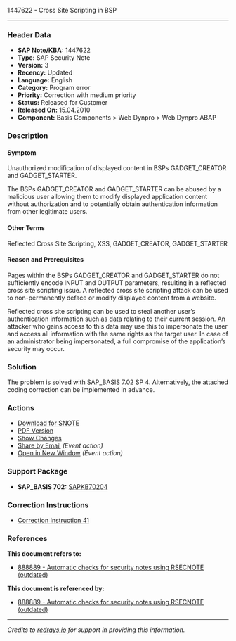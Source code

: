 1447622 - Cross Site Scripting in BSP

---

### Header Data
- **SAP Note/KBA:** 1447622
- **Type:** SAP Security Note
- **Version:** 3
- **Recency:** Updated
- **Language:** English
- **Category:** Program error
- **Priority:** Correction with medium priority
- **Status:** Released for Customer
- **Released On:** 15.04.2010
- **Component:** Basis Components > Web Dynpro > Web Dynpro ABAP

### Description

#### Symptom
Unauthorized modification of displayed content in BSPs GADGET_CREATOR and GADGET_STARTER.

The BSPs GADGET_CREATOR and GADGET_STARTER can be abused by a malicious user allowing them to modify displayed application content without authorization and to potentially obtain authentication information from other legitimate users.

#### Other Terms
Reflected Cross Site Scripting, XSS, GADGET_CREATOR, GADGET_STARTER

#### Reason and Prerequisites
Pages within the BSPs GADGET_CREATOR and GADGET_STARTER do not sufficiently encode INPUT and OUTPUT parameters, resulting in a reflected cross site scripting issue. A reflected cross site scripting attack can be used to non-permanently deface or modify displayed content from a website.

Reflected cross site scripting can be used to steal another user’s authentication information such as data relating to their current session. An attacker who gains access to this data may use this to impersonate the user and access all information with the same rights as the target user. In case of an administrator being impersonated, a full compromise of the application’s security may occur.

### Solution
The problem is solved with SAP_BASIS 7.02 SP 4. Alternatively, the attached coding correction can be implemented in advance.

### Actions
- [Download for SNOTE](https://notesdownloads.sap.com/note/0040000008539582017)
- [PDF Version](https://userapps.support.sap.com/sap/support/sfm/notes/print/0001447622?language=en-US&token=10526B95FDB00FFF4124D13F802842C6)
- [Show Changes](https://me.sap.com/notesLatestChanges/0001447622/E/diff)
- [Share by Email](#) _(Event action)_
- [Open in New Window](#) _(Event action)_

### Support Package
- **SAP_BASIS 702:** [SAPKB70204](https://me.sap.com/supportpackage/SAPKB70204)

### Correction Instructions
- [Correction Instruction 41](https://me.sap.com/corrins/0001447622/41)

### References

**This document refers to:**
- [888889 - Automatic checks for security notes using RSECNOTE (outdated)](https://me.sap.com/notes/888889)

**This document is referenced by:**
- [888889 - Automatic checks for security notes using RSECNOTE (outdated)](https://me.sap.com/notes/888889)

---

*Credits to [redrays.io](https://redrays.io) for support in providing this information.*